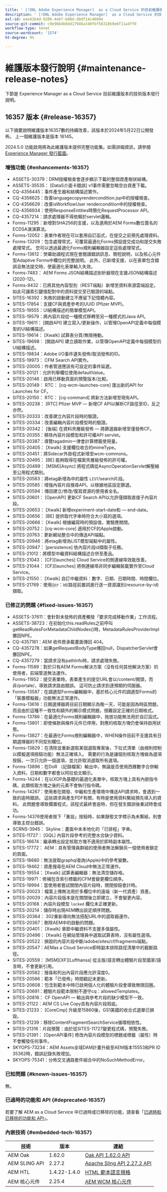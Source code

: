 ```yaml
---
title: ' [!DNL Adobe Experience Manager]  as a Cloud Service 的目前維護版本發行說明。'
description: ' [!DNL Adobe Experience Manager]  as a Cloud Service 的目前維護版本發行說明。'
exl-id: eee42b4d-9206-4ebf-b88d-d8df14c46094
source-git-commit: c9e9664b8dd17946a340fbf58318b9e6f11a4ff0
workflow-type: tm+mt
source-wordcount: '1574'
ht-degree: 9%

---
```


# 維護版本發行說明 {#maintenance-release-notes}

下節是 Experience Manager as a Cloud Service 目前維護版本的技術版本發行說明。

## 16357 版本 {#release-16357}

以下摘要說明維護版本16357數的持續改善，該版本於2024年5月22日公開發佈。 上一個維護版本是版本 16145。

2024.5.0 功能啟用將為此維護版本提供完整功能集。如需詳細資訊，請參閱 [Experience Manager 發行藍圖](https://experienceleague.adobe.com/zh-hant/docs/experience-manager-release-information/aem-release-updates/update-releases-roadmap)。

### 增強功能 {#enhancements-16357}

* ASSETS-30379：DRM授權檢查會逐步顯示下載的整個資產樹狀結構。
* ASSETS-35535： [DataS介面卡錯誤] v1事件需要忽略空白資產下載。
* CQ-4356445：事件產生器和結構描述實作。
* CQ-4356625：改善languagecopyrendercondition.jsp中的授權檢查。
* CQ-4356629：改善isWorkflowUser rendercondition中的授權檢查。
* CQ-4356934：使用ResponseEntities時簡化RequestProcessor API。
* CQ-4357214：請求處理器不得依賴於servlet邏輯。
* Forms-11295：新增對SHA256的支援，以及適用於AEM Forms數位簽名的ECDSA演演算法。
* Forms-12052：表單作者現在可以套用自訂函式，在提交之前預先處理資料。
* Forms-13209：包含處理常式，可覆寫最適化Forms預設提交成功和提交失敗處理常式。 您可以透過最適化Forms規則編輯器設定這些處理常式。
* Forms-13612：熒幕助讀程式現在會閱讀錯誤訊息、簡短說明，以及核心元件型Adaptive Forms中欄位的完整說明。 此外，已新增支援，以在表單包含錯誤且無法提交時，使最適化表單輸入失效。
* Forms-7483： AEM Forms JSON結構描述剖析器現在支援JSON結構描述(2020-12)。
* Forms-9432：已將其他內容型別（REST端點）新增至資料來源雲端設定。 如此可讓索引鍵值配對中的資料提交至已驗證的端點。
* SITES-16392：失敗的啟動建立不應留下記憶體內容。
* SITES-17854：支援CF與資產參考的UUID (Pfizer MVP)。
* SITES-19555：UI結構描述的簡單模型API。
* SITES-19579：將內容片段從一種模式移轉至另一種模式的Java API。
* SITES-19611： [開啟API] 建立寫入/更新操作，以管理OpenAPI定義中每個模型的UI結構描述。
* SITES-19614： [Xwalk] 試算表分頁/無限捲動。
* SITES-19698： [開啟API] 建立讀取作業，以管理OpenAPI定義中每個模型的UI結構描述。
* SITES-19834：Adobe I/O事件遺失發佈/取消發佈的ID。
* SITES-19973： CFM Search API實作。
* SITES-20005：作者管道應該有可設定的事件延遲。
* SITES-20121：允許列舉欄位使用defaultValue。
* SITES-20146：啟用已移動頁面的預覽版本/比較。
* SITES-20149： RTC： [cq-wcm-launches-core] 匯出新的API for Launches for CF。
* SITES-20150： RTC： [cq-command] 將新方法新增至現有API。
* SITES-20238： [RTC] Pfizer MVP — 新增CF API以解析CF路徑至ID，反之亦然。
* SITES-20333：改善建立內容片段時的驗證。
* SITES-20334：改善編輯內容片段模型時的驗證。
* SITES-20342： [後端] 在資料夾層級發佈 — 將篩選器新增至僅發佈CF。
* SITES-20355：移除內容片段模型和許可權API servlet。
* SITES-20387：導覽tagadmin一律會計算標籤使用量。
* SITES-20405： [Xwalk] 支援欄位收合的mimeType。
* SITES-20451：將Sidecar外掛程式新增至wcm-commons。
* SITES-20495： [BE] 能夠取得在檔案夾層級發佈的許可權。
* SITES-20499： [MSM][Async] 將程式碼從AsyncOperationServlet解壓縮至公用程式類別。
* SITES-20583：將etag新增為中的屬性 `LIST`/search片段。
* SITES-20585：增強內容片段搜尋API，以根據地區設定篩選。
* SITES-20594：傳回建立/修改/復寫資源的使用者全名。
* SITES-20601： [OpenAPI] 更新CF Search API以允許僅擷取直接子內容片段。
* SITES-20653： [Xwalk] 新增experiment-start-date和 — end-date。
* SITES-20656： [BE] 提供取代字串時符合大小寫的選項。
* SITES-20666： [Xwalk] 根據編寫時的預設值，實驗應關閉。
* SITES-20752： [cq-wcm-core] 適用於CF的Apple啟動。
* SITES-20763：更新網站整合中的傳送API端點。
* SITES-20946：將etag新增為LIST模型端點中的屬性。
* SITES-20947： [persistence] 依內容片段id擷取子任務。
* SITES-21012：將模型中繼資料結構描述合併至產品。
* SITES-21043： [CF][launches] Cloud Service的側連線埠效能改善。
* SITES-21044： [CF][launches] 將側連線埠非同步編輯裝載實作至Cloud Service。
* SITES-21550： [Xwalk] 自訂中繼資料：數字、日期、日期時間、時間欄位。
* SITES-21769：使用/jcr：id/路徑前置詞進行逐一資源識別(resource-by-id)擷取。

### 已修正的問題 {#fixed-issues-16357}

* ASSETS-37611：會針對未發佈的資產觸發「要求完成移動作業」工作流程。
* ASSETS-38723：在初始化this.readRules之前呼叫getReadRulesForMetadataChildNodes()時，MetadataRulesProviderImpl擲回NPE。
* CQ-4357161：AEM 收件匣承載畫面傳回 404。
* CQ-4357278：如果getRequestBodyType傳回null，DispatcherServlet會擲回NPE。
* CQ-4357279：當請求沒有pathInfo時，請求處理失敗。
* Forms-11589：對於只有AEM Forms解決方案（沒有任何其他解決方案）的使用者，前端管道無法運作。
* Forms-11952：提交表單時，表單產生的提交URL會以/content/開頭，而非/portale/，導致請求路由錯誤。 這可防止請求到達預期的伺服器。
* Forms-13587：在調適型Forms編輯器中，基於核心元件的調適型Forms的「裝置模擬器」功能無法正常運作。
* Forms-13616：日期選擇器將目前日期顯示為晚一天，可能是因為時區問題，而且由於這種不一致性和額外的顯示模式問題，很難設定正確的日期格式。
* Forms-13786：在最適化Forms規則編輯器中，拖放功能無法用於自訂函式。
* Forms-13801：即使條款與條件元件已停用，對應的核取方塊仍會保持啟用狀態。
* Forms-13827：在最適化Forms規則編輯器中，WHEN操作目前不支援具有日期選擇器的不同型別欄位。
* Forms-13829：在清除並重新選取某個選取專案後，下拉式清單（由規則控制以模擬選項按鈕功能）無法正確填入。 需要的行為是讓個別核取方塊做為選項按鈕，一次只允許一個選項，並允許取消選取所有選項。
* Forms-13896：在DoR （記錄檔案）輸出中，無論是否使用西曆數字合併輸入資料，日期和數字都會以阿拉伯文顯示。
* Forms-14244：在以XDP為基礎的最適化表單中，核取方塊上具有內嵌指令碼，此類核取方塊之後的元素不會執行指令碼。
* Forms-14267：使用者在開發、中繼和生產環境中傳送API請求時，會遇到一致的逾時錯誤。 這些請求與產生PDF有關，有時是使用資料繫結預先填入的資料。 此問題會導致擱置程式，該程式最終會逾時，但在發生錯誤後重試時會成功。
* Forms-14376使用者按下「重設」按鈕時，如果靜態文字標示為未繫結，則會導致主控台錯誤。
* SCRNS-3945： Skyline：畫面中未本地化的「已排程」字串。
* SITES-11727： [GQL] 內容片段參考的完整水合缺少資料。
* SITES-16674：繼承轉出設定核取方塊不適用於即時副本屬性。
* SITES-17772： AEM：具有管理員群組的使用者無法解鎖另一個使用者鎖定的頁面。
* SITES-18680：無法提取graphql查詢(Apple)中的參考變數。
* SITES-19462：資產搜尋在AEM Cloud中無法正常運作。
* SITES-19554： [Xwalk] 試算表編輯器：無法清空儲存格。
* SITES-19971：修補包含索引標籤的CFM會變更欄位順序。
* SITES-19994：當使用者嘗試關閉內容片段時，關閉按鈕會計時。
* SITES-20023：檔案上傳無法用於多欄位中的遠端（新一代資產）資產。
* SITES-20029：內容片段版本是在關閉後立即建立，不會變更內容。
* SITES-20168：內容片段模型 `locked` 欄位未正確更新。
* SITES-20214：儲存時出現AEM轉出設定順序問題。
* SITES-20364： 302重新導向無法搭配URL中的選取器運作。
* SITES-20367：刪除AEM中的啟動的問題。
* SITES-20401： [Xwalk] 章節中繼資料不支援多值屬性。
* SITES-20496： [Xwalk] 在網站管理員中選取試算表時，沒有屬性選項。
* SITES-20522：損毀的內容片段中斷/adobe/sites/cf/fragments端點。
* SITES-20547：AEMas a Cloud Service即時副本排除路徑清單中的截斷路徑。
* SITES-20559： [MSM][XF][Lufthansa] 從主版/語言轉出體驗片段至國家/語言時，不會更新引用。
* SITES-20582：搜尋和列出內容片段應允許深度0。
* SITES-20586：範本「已發佈」時間戳記未更新。
* SITES-20608：包含到範本中時已啟用個人化的體驗片段會導致無限回圈。
* SITES-20691：體驗片段範本限制不遵守cq：allowedTemplates。
* SITES-20816： CF OpenAPI — 輸出與參考片段的缺少模型不一致。
* SITES-21122：AEM CS Live Copy具有內容片段瑕疵。
* SITES-21233： [CoreCmp] 升級至15860後，GS1美國的收合式選單已損毀。
* SITES-21239：移除ContentFragmentSearchService循環相依性。
* SITES-21316：片段預覽：由於從SITES-11727變更程式碼，預覽失敗。
* SITES-21391： [OpenAPI事件] 修改內容片段模型的標題或標籤（屬性）時不會觸發任何事件。
* SKYOPS-73234：AEM Assets全域DAM計畫升級至AEM版本15553和PR ID 35362時，錯誤記錄失敗增加。
* SKYOPS-75341：分佈交叉通路套件組合中的NoSuchMethodError。

### 已知問題 {#known-issues-16357}

無。

### 已過時的功能和 API {#deprecated-16357}

若要了解 AEM as a Cloud Service 中已過時或已移除的功能，請查看「[已過時和已移除的功能和 API](/help/release-notes/deprecated-removed-features.md)」。

### 內嵌技術 {#embedded-tech-16357}

| 技術 | 版本 | 連結 |
|---|---|---|
| AEM Oak | 1.62.0 | [Oak API 1.62.0 API](https://www.javadoc.io/doc/org.apache.jackrabbit/oak-api/1.62.0/index.html) |
| AEM SLING API | 2.27.2 | [Apache Sling API 2.27.2 API](https://www.javadoc.io/doc/org.apache.sling/org.apache.sling.api/latest/index.html) |
| AEM HTL | 1.4.22-1.4.0 | [HTML 範本語言規格](https://github.com/adobe/htl-spec) |
| AEM 核心元件 | 2.25.4 | [AEM WCM 核心元件](https://github.com/adobe/aem-core-wcm-components) |
